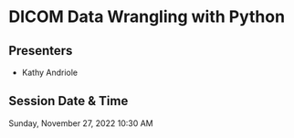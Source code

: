 # DICOM Data Wrangling with Python

## Presenters
- Kathy Andriole

## Session Date & Time
Sunday, November 27, 2022
10:30 AM